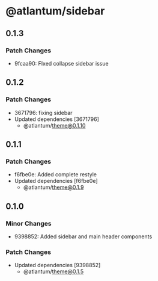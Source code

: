 # @atlantum/sidebar

## 0.1.3

### Patch Changes

-   9fcaa90: FIxed collapse sidebar issue

## 0.1.2

### Patch Changes

-   3671796: fixing sidebar
-   Updated dependencies [3671796]
    -   @atlantum/theme@0.1.10

## 0.1.1

### Patch Changes

-   f6fbe0e: Added complete restyle
-   Updated dependencies [f6fbe0e]
    -   @atlantum/theme@0.1.9

## 0.1.0

### Minor Changes

-   9398852: Added sidebar and main header components

### Patch Changes

-   Updated dependencies [9398852]
    -   @atlantum/theme@0.1.5
